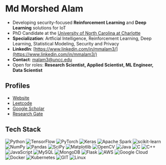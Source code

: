 # Md Morshed Alam
- Developing security-focused **Reinforcement Learning** and **Deep Learning** solutions for IoT
- PhD Candidate at the [University of North Carolina at Charlotte](https://www.charlotte.edu/)
- **Specialization**: Artficial Intelligence, Reinforcement Learning, Deep Learning, Statistical Modeling, Security and Privacy
- **LinkedIn**: [https://www.linkedin.com/in/mmalam3/](https://www.linkedin.com/in/mmalam3/)
- **Contact**: [malam3@uncc.edu](mailto:https://www.linkedin.com/in/mmalam3/)
- Open for roles: **Research Scientist, Applied Scientist, ML Engineer, Data Scientist** 

## Profiles
- [Website](https://webpages.charlotte.edu/malam3/)
- [Leetcode](https://leetcode.com/kayanmorshed/)
- [Google Scholar](https://scholar.google.com/citations?user=KxSPoa4AAAAJ&hl=en)
- [Research Gate](https://www.researchgate.net/profile/Md-Morshed-Alam-2)

## Tech Stack
![Python](https://img.shields.io/badge/python-3670A0?style=plastic&logo=python&logoColor=ffdd54)
![TensorFlow](https://img.shields.io/badge/TensorFlow-%23FF6F00.svg?style=plastic&logo=TensorFlow&logoColor=white)
![PyTorch](https://img.shields.io/badge/PyTorch-%23EE4C2C.svg?style=plastic&logo=PyTorch&logoColor=white)
![Keras](https://img.shields.io/badge/Keras-%23D00000.svg?style=plastic&logo=Keras&logoColor=white) 
![Apache Spark](https://img.shields.io/badge/Apache%20Spark-FDEE21?style=plastic&logo=apachespark&logoColor=black)
![scikit-learn](https://img.shields.io/badge/scikit--learn-%23F7931E.svg?style=plastic&logo=scikit-learn&logoColor=white) 
![NumPy](https://img.shields.io/badge/numpy-%23013243.svg?style=plastic&logo=numpy&logoColor=white) 
![Pandas](https://img.shields.io/badge/pandas-%23150458.svg?style=plastic&logo=pandas&logoColor=white) 
![SciPy](https://img.shields.io/badge/SciPy-%230C55A5.svg?style=plastic&logo=scipy&logoColor=%white)
![Matplotlib](https://img.shields.io/badge/Matplotlib-%23326ce5.svg?style=plastic&logo=Matplotlib&logoColor=black)
![OpenCV](https://img.shields.io/badge/opencv-%23white.svg?style=plastic&logo=opencv&logoColor=white)
![Java](https://img.shields.io/badge/java-%23ED8B00.svg?style=plastic&logo=openjdk&logoColor=white)
![C](https://img.shields.io/badge/c-%2300599C.svg?style=plastic&logo=c&logoColor=white) 
![C++](https://img.shields.io/badge/c++-%2300599C.svg?style=plastic&logo=c%2B%2B&logoColor=white) 
![JavaScript](https://img.shields.io/badge/javascript-%23323330.svg?style=plastic&logo=javascript&logoColor=%23F7DF1E) 
![MySQL](https://img.shields.io/badge/mysql-%2300f.svg?style=plastic&logo=mysql&logoColor=white) 
![MongoDB](https://img.shields.io/badge/MongoDB-%234ea94b.svg?style=plastic&logo=mongodb&logoColor=white) 
![Flask](https://img.shields.io/badge/flask-%23000.svg?style=plastic&logo=flask&logoColor=white) 
![AWS](https://img.shields.io/badge/AWS-%23FF9900.svg?style=plastic&logo=amazon-aws&logoColor=white) 
![Google Cloud](https://img.shields.io/badge/GoogleCloud-%234285F4.svg?style=plastic&logo=google-cloud&logoColor=white)
![Docker](https://img.shields.io/badge/docker-%230db7ed.svg?style=plastic&logo=docker&logoColor=white)
![Kubernetes](https://img.shields.io/badge/kubernetes-%23326ce5.svg?style=plastic&logo=kubernetes&logoColor=white)
![GIT](https://img.shields.io/badge/Git-fc6d26?style=plastic&logo=git&logoColor=white)
![Linux](https://img.shields.io/badge/Linux-FCC624?style=plastic&logo=linux&logoColor=black)
